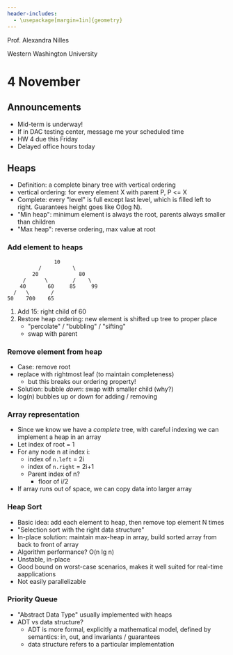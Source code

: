 ```yaml
---
header-includes:
  - \usepackage[margin=1in]{geometry}
---
```


Prof. Alexandra Nilles

Western Washington University

# 4 November

## Announcements

- Mid-term is underway!
- If in DAC testing center, message me your scheduled time
- HW 4 due this Friday
- Delayed office hours today

## Heaps

- Definition: a complete binary tree with vertical ordering
- vertical ordering: for every element X with parent P, P <= X
- Complete: every "level" is full except last level, which is filled left to
right. Guarantees height goes like O(log N).
- "Min heap": minimum element is always the root, parents always smaller than
children
- "Max heap": reverse ordering, max value at root

### Add element to heaps

```
               10
          /          \
        20             80
     /      \        /    \
    40       60     85     99
  /   \       /
50    700    65
```


1. Add 15: right child of 60
2. Restore heap ordering: new element is shifted up tree to proper place
    - "percolate" / "bubbling" / "sifting"
    - swap with parent

### Remove element from heap


- Case: remove root
- replace with rightmost leaf (to maintain completeness)
  - but this breaks our ordering property!
- Solution: bubble *down*: swap with smaller child (why?)
- log(n) bubbles up or down for adding / removing

### Array representation

- Since we know we have a *complete* tree, with careful indexing we can
implement a heap in an array
- Let index of root = 1
- For any node n at index i:
    - index of `n.left` = 2i
    - index of `n.right` = 2i+1
    - Parent index of n?
      - floor of i/2
- If array runs out of space, we can copy data into larger array


### Heap Sort

- Basic idea: add each element to heap, then remove top element N times
- "Selection sort with the right data structure"
- In-place solution: maintain max-heap in array, build sorted array from back to
front of array
- Algorithm performance? O(n lg n)
- Unstable, in-place
- Good bound on worst-case scenarios, makes it well suited for real-time
aapplications
- Not easily parallelizable

### Priority Queue

- "Abstract Data Type" usually implemented with heaps
- ADT vs data structure?
  - ADT is more formal, explicitly a mathematical model, defined by semantics: in, out, and invariants / guarantees
  - data structure refers to a particular implementation
